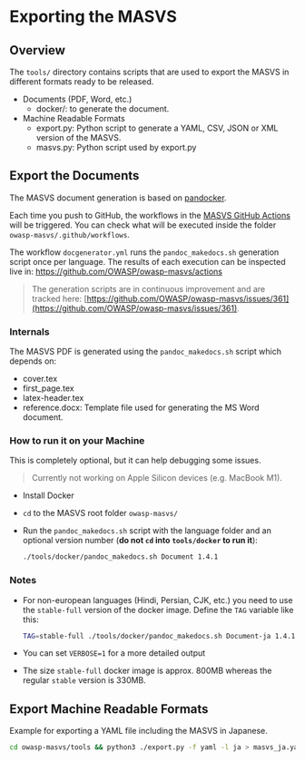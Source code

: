 # Exporting the MASVS

## Overview

The `tools/` directory contains scripts that are used to export the MASVS in different formats ready to be released.

- Documents (PDF, Word, etc.)
  - docker/: to generate the document.
- Machine Readable Formats
  - export.py: Python script to generate a YAML, CSV, JSON or XML version of the MASVS.
  - masvs.py: Python script used by export.py

## Export the Documents

The MASVS document generation is based on [pandocker](https://github.com/dalibo/pandocker/blob/latest/LICENSE).

Each time you push to GitHub, the workflows in the [MASVS GitHub Actions](https://github.com/OWASP/owasp-masvs/actions "MASVS GitHub Actions") will be triggered. You can check what will be executed inside the folder `owasp-masvs/.github/workflows`.

The workflow `docgenerator.yml` runs the `pandoc_makedocs.sh` generation script once per language. The results of each execution can be inspected live in: <https://github.com/OWASP/owasp-masvs/actions>

> The generation scripts are in continuous improvement and are tracked here: [https://github.com/OWASP/owasp-masvs/issues/361](https://github.com/OWASP/owasp-masvs/issues/361).

### Internals

The MASVS PDF is generated using the `pandoc_makedocs.sh` script which depends on:

- cover.tex
- first_page.tex
- latex-header.tex
- reference.docx: Template file used for generating the MS Word document.

### How to run it on your Machine

This is completely optional, but it can help debugging some issues.

> Currently not working on Apple Silicon devices (e.g. MacBook M1).

- Install Docker
- `cd` to the MASVS root folder `owasp-masvs/`
- Run the `pandoc_makedocs.sh` script with the language folder and an optional version number (**do not `cd` into `tools/docker` to run it**):

    ```sh
    ./tools/docker/pandoc_makedocs.sh Document 1.4.1
    ```

### Notes

- For non-european languages (Hindi, Persian, CJK, etc.) you need to use the `stable-full` version of the docker image. Define the `TAG` variable like this:

  ```sh
  TAG=stable-full ./tools/docker/pandoc_makedocs.sh Document-ja 1.4.1
  ```

- You can set `VERBOSE=1` for a more detailed output
- The size `stable-full` docker image is approx. 800MB whereas the regular `stable` version is 330MB.

## Export Machine Readable Formats

Example for exporting a YAML file including the MASVS in Japanese.

```bash
cd owasp-masvs/tools && python3 ./export.py -f yaml -l ja > masvs_ja.yaml
```
